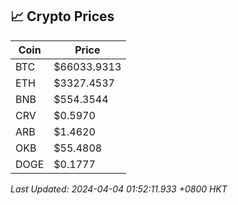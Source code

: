 ## 📈 Crypto Prices

| Coin | Price |
| ---- | ----- |
| BTC | $66033.9313 |
| ETH | $3327.4537 |
| BNB | $554.3544 |
| CRV | $0.5970 |
| ARB | $1.4620 |
| OKB | $55.4808 |
| DOGE | $0.1777 |

_Last Updated: 2024-04-04 01:52:11.933 +0800 HKT_